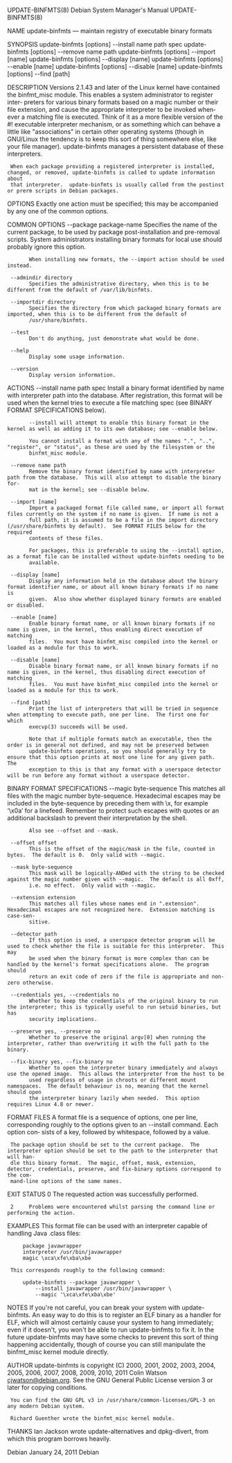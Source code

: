 UPDATE-BINFMTS(8)                                         Debian System Manager's Manual                                         UPDATE-BINFMTS(8)

NAME
     update-binfmts — maintain registry of executable binary formats

SYNOPSIS
     update-binfmts [options] --install name path spec
     update-binfmts [options] --remove name path
     update-binfmts [options] --import [name]
     update-binfmts [options] --display [name]
     update-binfmts [options] --enable [name]
     update-binfmts [options] --disable [name]
     update-binfmts [options] --find [path]

DESCRIPTION
     Versions 2.1.43 and later of the Linux kernel have contained the binfmt_misc module.  This enables a system administrator to register inter‐
     preters for various binary formats based on a magic number or their file extension, and cause the appropriate interpreter to be invoked when‐
     ever a matching file is executed.  Think of it as a more flexible version of the #! executable interpreter mechanism, or as something which
     can behave a little like "associations" in certain other operating systems (though in GNU/Linux the tendency is to keep this sort of thing
     somewhere else, like your file manager).  update-binfmts manages a persistent database of these interpreters.

     When each package providing a registered interpreter is installed, changed, or removed, update-binfmts is called to update information about
     that interpreter.  update-binfmts is usually called from the postinst or prerm scripts in Debian packages.

OPTIONS
     Exactly one action must be specified; this may be accompanied by any one of the common options.

   COMMON OPTIONS
     --package package-name
           Specifies the name of the current package, to be used by package post-installation and pre-removal scripts.  System administrators
           installing binary formats for local use should probably ignore this option.

           When installing new formats, the --import action should be used instead.

     --admindir directory
           Specifies the administrative directory, when this is to be different from the default of /var/lib/binfmts.

     --importdir directory
           Specifies the directory from which packaged binary formats are imported, when this is to be different from the default of
           /usr/share/binfmts.

     --test
           Don't do anything, just demonstrate what would be done.

     --help
           Display some usage information.

     --version
           Display version information.

   ACTIONS
     --install name path spec
           Install a binary format identified by name with interpreter path into the database.  After registration, this format will be used when
           the kernel tries to execute a file matching spec (see BINARY FORMAT SPECIFICATIONS below).

           --install will attempt to enable this binary format in the kernel as well as adding it to its own database; see --enable below.

           You cannot install a format with any of the names ".", "..", "register", or "status", as these are used by the filesystem or the
           binfmt_misc module.

     --remove name path
           Remove the binary format identified by name with interpreter path from the database.  This will also attempt to disable the binary for‐
           mat in the kernel; see --disable below.

     --import [name]
           Import a packaged format file called name, or import all format files currently on the system if no name is given.  If name is not a
           full path, it is assumed to be a file in the import directory (/usr/share/binfmts by default).  See FORMAT FILES below for the required
           contents of these files.

           For packages, this is preferable to using the --install option, as a format file can be installed without update-binfmts needing to be
           available.

     --display [name]
           Display any information held in the database about the binary format identifier name, or about all known binary formats if no name is
           given.  Also show whether displayed binary formats are enabled or disabled.

     --enable [name]
           Enable binary format name, or all known binary formats if no name is given, in the kernel, thus enabling direct execution of matching
           files.  You must have binfmt_misc compiled into the kernel or loaded as a module for this to work.

     --disable [name]
           Disable binary format name, or all known binary formats if no name is given, in the kernel, thus disabling direct execution of matching
           files.  You must have binfmt_misc compiled into the kernel or loaded as a module for this to work.

     --find [path]
           Print the list of interpreters that will be tried in sequence when attempting to execute path, one per line.  The first one for which
           execvp(3) succeeds will be used.

           Note that if multiple formats match an executable, then the order is in general not defined, and may not be preserved between
           update-binfmts operations, so you should generally try to ensure that this option prints at most one line for any given path.  The
           exception to this is that any format with a userspace detector will be run before any format without a userspace detector.

   BINARY FORMAT SPECIFICATIONS
     --magic byte-sequence
           This matches all files with the magic number byte-sequence.  Hexadecimal escapes may be included in the byte-sequence by preceding them
           with \x, for example ‘\x0a’ for a linefeed.  Remember to protect such escapes with quotes or an additional backslash to prevent their
           interpretation by the shell.

           Also see --offset and --mask.

     --offset offset
           This is the offset of the magic/mask in the file, counted in bytes.  The default is 0.  Only valid with --magic.

     --mask byte-sequence
           This mask will be logically-ANDed with the string to be checked against the magic number given with --magic.  The default is all 0xff,
           i.e. no effect.  Only valid with --magic.

     --extension extension
           This matches all files whose names end in ".extension".  Hexadecimal escapes are not recognized here.  Extension matching is case-sen‐
           sitive.

     --detector path
           If this option is used, a userspace detector program will be used to check whether the file is suitable for this interpreter.  This may
           be used when the binary format is more complex than can be handled by the kernel's format specifications alone.  The program should
           return an exit code of zero if the file is appropriate and non-zero otherwise.

     --credentials yes, --credentials no
           Whether to keep the credentials of the original binary to run the interpreter; this is typically useful to run setuid binaries, but has
           security implications.

     --preserve yes, --preserve no
           Whether to preserve the original argv[0] when running the interpreter, rather than overwriting it with the full path to the binary.

     --fix-binary yes, --fix-binary no
           Whether to open the interpreter binary immediately and always use the opened image.  This allows the interpreter from the host to be
           used regardless of usage in chroots or different mount namespaces.  The default behaviour is no, meaning that the kernel should open
           the interpreter binary lazily when needed.  This option requires Linux 4.8 or newer.

   FORMAT FILES
     A format file is a sequence of options, one per line, corresponding roughly to the options given to an --install command.  Each option con‐
     sists of a key, followed by whitespace, followed by a value.

     The package option should be set to the current package.  The interpreter option should be set to the path to the interpreter that will han‐
     dle this binary format.  The magic, offset, mask, extension, detector, credentials, preserve, and fix-binary options correspond to the com‐
     mand-line options of the same names.

EXIT STATUS
     0     The requested action was successfully performed.

     2     Problems were encountered whilst parsing the command line or performing the action.

EXAMPLES
     This format file can be used with an interpreter capable of handling Java .class files:

         package javawrapper
         interpreter /usr/bin/javawrapper
         magic \xca\xfe\xba\xbe

     This corresponds roughly to the following command:

         update-binfmts --package javawrapper \
             --install javawrapper /usr/bin/javawrapper \
             --magic '\xca\xfe\xba\xbe'

NOTES
     If you're not careful, you can break your system with update-binfmts.  An easy way to do this is to register an ELF binary as a handler for
     ELF, which will almost certainly cause your system to hang immediately; even if it doesn't, you won't be able to run update-binfmts to fix
     it.  In the future update-binfmts may have some checks to prevent this sort of thing happening accidentally, though of course you can still
     manipulate the binfmt_misc kernel module directly.

AUTHOR
     update-binfmts is copyright (C) 2000, 2001, 2002, 2003, 2004, 2005, 2006, 2007, 2008, 2009, 2010, 2011 Colin Watson <cjwatson@debian.org>.
     See the GNU General Public License version 3 or later for copying conditions.

     You can find the GNU GPL v3 in /usr/share/common-licenses/GPL-3 on any modern Debian system.

     Richard Guenther wrote the binfmt_misc kernel module.

THANKS
     Ian Jackson wrote update-alternatives and dpkg-divert, from which this program borrows heavily.

Debian                                                           January 24, 2011                                                           Debian
